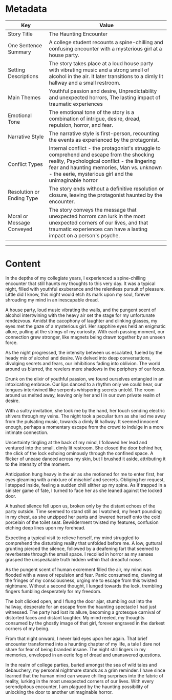 
# Metadata
| Key | Value |
| --- | --- |
| Story Title | The Haunting Encounter |
| One Sentence Summary | A college student recounts a spine-chilling and confusing encounter with a mysterious girl at a house party. |
| Setting Descriptions | The story takes place at a loud house party with vibrating music and a strong smell of alcohol in the air. It later transitions to a dimly lit hallway and a small restroom. |
| Main Themes | Youthful passion and desire, Unpredictability and unexpected horrors, The lasting impact of traumatic experiences |
| Emotional Tone | The emotional tone of the story is a combination of intrigue, desire, dread, repulsion, horror, and fear. |
| Narrative Style | The narrative style is first-person, recounting the events as experienced by the protagonist. |
| Conflict Types | Internal conflict - the protagonist's struggle to comprehend and escape from the shocking reality, Psychological conflict - the lingering fear and haunting memories, Man vs. unknown - the eerie, mysterious girl and the unimaginable horror |
| Resolution or Ending Type | The story ends without a definitive resolution or closure, leaving the protagonist haunted by the encounter. |
| Moral or Message Conveyed | The story conveys the message that unexpected horrors can lurk in the most unexpected corners of our lives, and that traumatic experiences can have a lasting impact on a person's psyche. |


---

# Content
In the depths of my collegiate years, I experienced a spine-chilling encounter that still haunts my thoughts to this very day. It was a typical night, filled with youthful exuberance and the relentless pursuit of pleasure. Little did I know, this night would etch its mark upon my soul, forever shrouding my mind in an inescapable dread.

A house party, loud music vibrating the walls, and the pungent scent of alcohol intertwining with the heavy air set the stage for my unfortunate rendezvous. Amidst the cacophony of laughter and clinking glasses, my eyes met the gaze of a mysterious girl. Her sapphire eyes held an enigmatic allure, pulling at the strings of my curiosity. With each passing moment, our connection grew stronger, like magnets being drawn together by an unseen force.

As the night progressed, the intensity between us escalated, fueled by the heady mix of alcohol and desire. We delved into deep conversations, divulging secrets and fears, our inhibitions fading into oblivion. The world around us blurred, the revelers mere shadows in the periphery of our focus.

Drunk on the elixir of youthful passion, we found ourselves entangled in an intoxicating embrace. Our lips danced to a rhythm only we could hear, our tongues intertwined like serpents whispering secrets untold. The room around us melted away, leaving only her and I in our own private realm of desire.

With a sultry invitation, she took me by the hand, her touch sending electric shivers through my veins. The night took a peculiar turn as she led me away from the pulsating music, towards a dimly lit hallway. It seemed innocent enough, perhaps a momentary escape from the crowd to indulge in a more intimate connection.

Uncertainty tingling at the back of my mind, I followed her lead and ventured into the small, dimly lit restroom. She closed the door behind her, the click of the lock echoing ominously through the confined space. A flicker of unease danced across my skin, but I brushed it aside, attributing it to the intensity of the moment.

Anticipation hung heavy in the air as she motioned for me to enter first, her eyes gleaming with a mixture of mischief and secrets. Obliging her request, I stepped inside, feeling a sudden chill slither up my spine. As if trapped in a sinister game of fate, I turned to face her as she leaned against the locked door.

A hushed silence fell upon us, broken only by the distant echoes of the party outside. Time seemed to stand still as I watched, my heart pounding in my chest, as she unzipped her pants and lowered herself onto the cold porcelain of the toilet seat. Bewilderment twisted my features, confusion etching deep lines upon my forehead.

Expecting a typical visit to relieve herself, my mind struggled to comprehend the disturbing reality that unfolded before me. A low, guttural grunting pierced the silence, followed by a deafening fart that seemed to reverberate through the small space. I recoiled in horror as my senses grasped the unspeakable truth hidden within that dreadful noise.

As the pungent scent of human excrement filled the air, my mind was flooded with a wave of repulsion and fear. Panic consumed me, clawing at the fringes of my consciousness, urging me to escape from this twisted nightmare. Without a second thought, I lunged towards the lock, trembling fingers fumbling desperately for my freedom.

The bolt clicked open, and I flung the door ajar, stumbling out into the hallway, desperate for an escape from the haunting spectacle I had just witnessed. The party had lost its allure, becoming a grotesque carnival of distorted faces and distant laughter. My mind reeled, my thoughts consumed by the ghostly image of that girl, forever engraved in the darkest corners of my being.

From that night onward, I never laid eyes upon her again. That brief encounter transformed into a haunting chapter of my life, a tale I dare not share for fear of being branded insane. The night still lingers in my memories, enveloped in an eerie fog of dread and unanswered questions.

In the realm of college parties, buried amongst the sea of wild tales and debauchery, my personal nightmare stands as a grim reminder. I have since learned that the human mind can weave chilling surprises into the fabric of reality, lurking in the most unexpected corners of our lives. With every serendipitous encounter, I am plagued by the haunting possibility of unlocking the door to another unimaginable horror.
